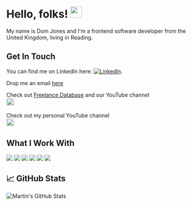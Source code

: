 
# Hello, folks! <img src="https://raw.githubusercontent.com/MartinHeinz/MartinHeinz/master/wave.gif" width="30px">

My name is Dom Jones and I'm a frontend software developer from the United Kingdom, living in Reading. 


## Get In Touch
You can find me on LinkedIn here:  [![LinkedIn][3.2]][3].

Drop me an email [here](mailto:info@djonesav.uk)


Check out [Freelance Database](https://freelancedatabase.org) and our YouTube channel  
<a href="https://www.youtube.com/channel/UCfHd9wXlVe3xtr26l11wtsg"><img height="20" src="https://img.shields.io/youtube/channel/views/UCfHd9wXlVe3xtr26l11wtsg?style=social"></a>&nbsp;&nbsp;

Check out my personal YouTube channel                                                   
<a href="https://www.youtube.com/channel/UC-mvo7CbKZcOBTopwa_7SsQ"><img height="20" src="https://img.shields.io/youtube/channel/views/UC-mvo7CbKZcOBTopwa_7SsQ?style=social"></a>&nbsp;&nbsp;


## What I Work With
![](https://img.shields.io/badge/JavaScript-informational?style=flat&logo=javascript&logoColor=white&color=2bbc8a)
![](https://img.shields.io/badge/Csharp-informational?style=flat&logo=csharp&logoColor=white&color=2bbc8a)
![](https://img.shields.io/badge/HTML-informational?style=flat&logo=html5&logoColor=white&color=2bbc8a)
![](https://img.shields.io/badge/CSS-informational?style=flat&logo=css3&logoColor=white&color=2bbc8a)
![](https://img.shields.io/badge/Python-informational?style=flat&logo=python&logoColor=white&color=2bbc8a)
![](https://img.shields.io/badge/Azure-informational?style=flat&logo=MicrosoftAzure&logoColor=white&color=2bbc8a)


## &#x1f4c8; GitHub Stats

  <img align="center" src="https://github-readme-stats.vercel.app/api?username=jonesd504&show_icons=true&line_height=27&count_private=true&title_color=ffffff&text_color=c9cacc&icon_color=2bbc8a&bg_color=1d1f21" alt="Martin's GitHub Stats" />


<!-- links to social media icons -->

<!-- icons with padding -->

[1.1]: http://i.imgur.com/tXSoThF.png (twitter icon with padding)
[2.1]: http://i.imgur.com/0o48UoR.png (github icon with padding)

<!-- icons without padding -->

[1.2]: http://i.imgur.com/wWzX9uB.png (twitter icon without padding)
[2.2]: http://i.imgur.com/9I6NRUm.png (github icon without padding)
[3.2]: https://raw.githubusercontent.com/MartinHeinz/MartinHeinz/master/linkedin-3-16.png (LinkedIn icon without padding)


<!-- links to your social media accounts -->

[1]: https://twitter.com/Martin_Heinz_
[2]: https://github.com/MartinHeinz
[3]: https://www.linkedin.com/in/dominic-jones-7470b269/


<!-- Resources -->
<!-- Icons: https://simpleicons.org/ -->
<!-- GitHub Stats: https://github.com/anuraghazra/github-readme-stats -->
<!-- Emojis: https://emojipedia.org/emoji/ -->
<!-- HTML Emojis: https://www.fileformat.info/index.htm -->
<!-- Shields: https://shields.io/ -->
<!-- Awesome GitHub Profile README: https://github.com/abhisheknaiidu/awesome-github-profile-readme -->
